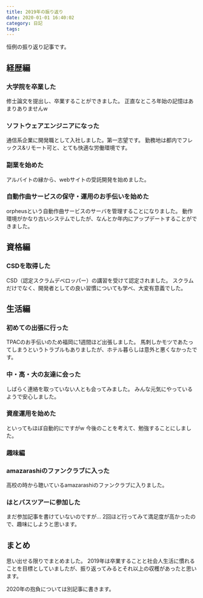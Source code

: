 ```yaml
---
title: 2019年の振り返り
date: 2020-01-01 16:40:02
category: 日記
tags:
---
```


恒例の振り返り記事です。

<!-- more -->

## 経歴編

### 大学院を卒業した

修士論文を提出し、卒業することができました。
正直なところ年始の記憶はあまりありませんw
<h3>ソフトウェアエンジニアになった</h3>
通信系企業に開発職として入社しました。第一志望です。
勤務地は都内でフレックス&amp;リモート可と、とても快適な労働環境です。
<h3>副業を始めた</h3>
アルバイトの縁から、webサイトの受託開発を始めました。
<h3>自動作曲サービスの保守・運用のお手伝いを始めた</h3>
orpheusという自動作曲サービスのサーバを管理することになりました。
動作環境がかなり古いシステムでしたが、なんとか年内にアップデートすることができました。

## 資格編

<h3>CSDを取得した</h3>
CSD（認定スクラムデベロッパー）の講習を受けて認定されました。
スクラムだけでなく、開発者としての良い習慣についても学べ、大変有意義でした。

## 生活編

<h3>初めての出張に行った</h3>
TPACのお手伝いのため福岡に1週間ほど出張しました。
馬刺しかモツであたってしまうというトラブルもありましたが、ホテル暮らしは意外と悪くなかったです。
<h3>中・高・大の友達に会った</h3>
しばらく連絡を取っていない人とも会ってみました。
みんな元気にやっているようで安心しました。
<h3>資産運用を始めた</h3>
といってもほぼ自動的にですがw
今後のことを考えて、勉強することにしました。
<h3>趣味編</h3>
<h3>amazarashiのファンクラブに入った</h3>
高校の時から聴いているamazarashiのファンクラブに入りました。
<h3>はとバスツアーに参加した</h3>
まだ参加記事を書けていないのですが…
2回ほど行ってみて満足度が高かったので、趣味にしようと思います。

## まとめ

思い出せる限りでまとめました。
2019年は卒業することと社会人生活に慣れることを目標としていましたが、振り返ってみるとそれ以上の収穫があったと思います。

2020年の抱負については別記事に書きます。